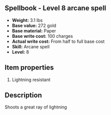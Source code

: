 ## Spellbook - Level 8 arcane spell

- **Weight:** 3.1 lbs
- **Base value:** 272 gold
- **Base material:** Paper
- **Base write cost:** 100 charges
- **Actual write cost:** From half to full base cost
- **Skill:** Arcane spell
- **Level:** 8

## Item properties

1. Lightning resistant

## Description

Shoots a great ray of lightning
